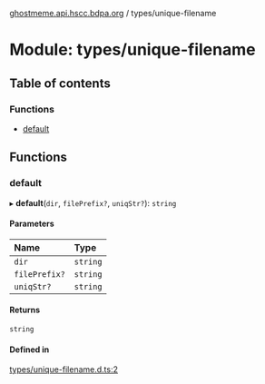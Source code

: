 [ghostmeme.api.hscc.bdpa.org](../README.md) / types/unique-filename

# Module: types/unique-filename

## Table of contents

### Functions

- [default](types_unique_filename.md#default)

## Functions

### default

▸ **default**(`dir`, `filePrefix?`, `uniqStr?`): `string`

#### Parameters

| Name | Type |
| :------ | :------ |
| `dir` | `string` |
| `filePrefix?` | `string` |
| `uniqStr?` | `string` |

#### Returns

`string`

#### Defined in

[types/unique-filename.d.ts:2](https://github.com/nhscc/ghostmeme.api.hscc.bdpa.org/blob/40f330c/types/unique-filename.d.ts#L2)
